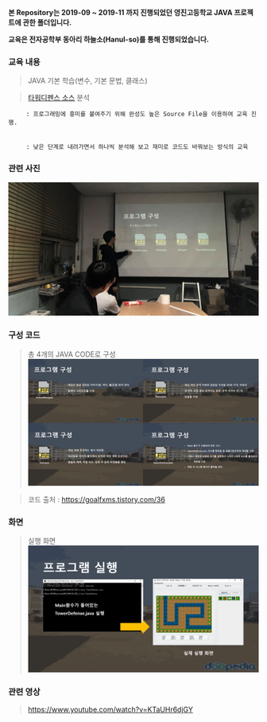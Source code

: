 **본 Repository는 2019-09 ~ 2019-11 까지 진행되었던 영진고등학교 JAVA 프로젝트에 관한 폴더입니다.**

**교육은 전자공학부 동아리 하늘소(Hanul-so)를 통해 진행되었습니다.**

### 교육 내용
> JAVA 기본 학습(변수, 기본 문법, 클래스)

> [타워디펜스 소스](https://goalfxms.tistory.com/36) 분석


         : 프로그래밍에 흥미를 붙여주기 위해 완성도 높은 Source File을 이용하여 교육 진행.
   
  
         : 낮은 단계로 내려가면서 하나씩 분석해 보고 재미로 코드도 바꿔보는 방식의 교육
   
### 관련 사진
![studing](https://github.com/Byung-moon/Yung-jin-edu/blob/main/images/%EC%BA%A1%EC%B2%98.PNG)
   
### 구성 코드
 > 총 4개의 JAVA CODE로 구성  
 ![Code Config](images/CodeConfig.PNG)

 > 코드 출처 : https://goalfxms.tistory.com/36 


### 화면

> 실행 화면
![play](images/play.PNG)

### 관련 영상

 > https://www.youtube.com/watch?v=KTaUHr6djGY 


